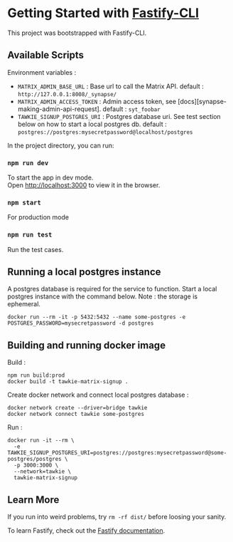 # Getting Started with [Fastify-CLI](https://www.npmjs.com/package/fastify-cli)
This project was bootstrapped with Fastify-CLI.

## Available Scripts

Environment variables :
- `MATRIX_ADMIN_BASE_URL` : Base url to call the Matrix API. default : `http://127.0.0.1:8008/_synapse/`
- `MATRIX_ADMIN_ACCESS_TOKEN` : Admin access token, see [docs][synapse-making-admin-api-request].
  default : `syt_foobar`
- `TAWKIE_SIGNUP_POSTGRES_URI` : Postgres database uri. See test section below on how to start a local postgres db.
  default : `postgres://postgres:mysecretpassword@localhost/postgres`

In the project directory, you can run:

### `npm run dev`

To start the app in dev mode.\
Open [http://localhost:3000](http://localhost:3000) to view it in the browser.

### `npm start`

For production mode

### `npm run test`

Run the test cases.

## Running a local postgres instance

A postgres database is required for the service to function. Start a local postgres instance with the command below. Note : the storage is ephemeral.

```
docker run --rm -it -p 5432:5432 --name some-postgres -e POSTGRES_PASSWORD=mysecretpassword -d postgres
```

## Building and running docker image

Build :

```
npm run build:prod
docker build -t tawkie-matrix-signup .
```

Create docker network and connect local postgres database :

```
docker network create --driver=bridge tawkie
docker network connect tawkie some-postgres
```

Run :

```
docker run -it --rm \
  -e TAWKIE_SIGNUP_POSTGRES_URI=postgres://postgres:mysecretpassword@some-postgres/postgres \
  -p 3000:3000 \
  --network=tawkie \
  tawkie-matrix-signup
```

## Learn More

If you run into weird problems, try `rm -rf dist/` before loosing your sanity.

To learn Fastify, check out the [Fastify documentation](https://fastify.dev/docs/latest/).
